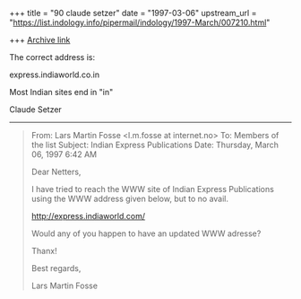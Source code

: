 +++
title = "90 claude setzer"
date = "1997-03-06"
upstream_url = "https://list.indology.info/pipermail/indology/1997-March/007210.html"

+++
[Archive link](https://list.indology.info/pipermail/indology/1997-March/007210.html)

The correct address is:

express.indiaworld.co.in

Most Indian sites end in "in"

Claude Setzer

----------
> From: Lars Martin Fosse <l.m.fosse at internet.no>
> To: Members of the list <indology at liverpool.ac.uk>
> Subject: Indian Express Publications
> Date: Thursday, March 06, 1997 6:42 AM
> 
> Dear Netters,
> 
> I have tried to reach the WWW site of Indian Express Publications using
the
> WWW address given below, but to no avail.
> 
> http://express.indiaworld.com/
> 
> Would any of you happen to have an updated WWW adresse?
> 
> Thanx!
> 
> Best regards,
> 
> Lars Martin Fosse
> 
> 




